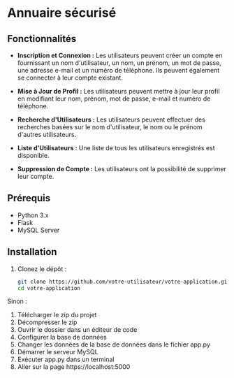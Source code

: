 # Annuaire sécurisé

## Fonctionnalités

- **Inscription et Connexion :** Les utilisateurs peuvent créer un compte en fournissant un nom d'utilisateur, un nom, un prénom, un mot de passe, une adresse e-mail et un numéro de téléphone. Ils peuvent également se connecter à leur compte existant.

- **Mise à Jour de Profil :** Les utilisateurs peuvent mettre à jour leur profil en modifiant leur nom, prénom, mot de passe, e-mail et numéro de téléphone.

- **Recherche d'Utilisateurs :** Les utilisateurs peuvent effectuer des recherches basées sur le nom d'utilisateur, le nom ou le prénom d'autres utilisateurs.

- **Liste d'Utilisateurs :** Une liste de tous les utilisateurs enregistrés est disponible.

- **Suppression de Compte :** Les utilisateurs ont la possibilité de supprimer leur compte.

## Prérequis

- Python 3.x
- Flask
- MySQL Server

## Installation

1. Clonez le dépôt :
   ```bash
   git clone https://github.com/votre-utilisateur/votre-application.git
   cd votre-application

Sinon :
1. Télécharger le zip du projet
2. Décompresser le zip
3. Ouvrir le dossier dans un éditeur de code
4. Configurer la base de données
5. Changer les données de la base de données dans le fichier app.py
6. Démarrer le serveur MySQL
7. Exécuter app.py dans un terminal
8. Aller sur la page https://localhost:5000
